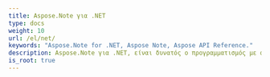 ```yaml
---
title: Aspose.Note για .NET
type: docs
weight: 10
url: /el/net/
keywords: "Aspose.Note for .NET, Aspose Note, Aspose API Reference."
description: Aspose.Note για .NET, είναι δυνατός ο προγραμματισμός με αρχεία Microsoft OneNote χωρίς Microsoft Office Automation.
is_root: true
---
```

